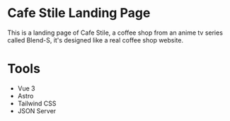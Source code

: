 # Cafe Stile Landing Page
This is a landing page of Cafe Stile, a coffee shop from an anime tv series called Blend-S, it's designed like a real coffee shop website.

# Tools
- Vue 3
- Astro
- Tailwind CSS
- JSON Server
